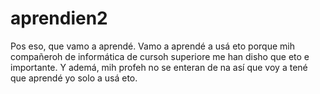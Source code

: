 # aprendien2
Pos eso, que vamo a aprendé.
Vamo a aprendé a usá eto porque mih compañeroh de informática de cursoh superiore me han disho que eto e importante. Y ademá, mih profeh no se enteran de na así que voy a tené que aprendé yo solo a usá eto.
